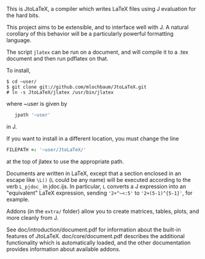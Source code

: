 This is JtoLaTeX, a compiler which writes LaTeX files using J evaluation
for the hard bits.

This project aims to be extensible, and to interface well with J.
A natural corollary of this behavior will be a particularly powerful
formatting language.

The script `jlatex` can be run on a document, and will compile it to a
.tex document and then run pdflatex on that.

To install,
```
$ cd ~user/
$ git clone git://github.com/mlochbaum/JtoLaTeX.git
# ln -s JtoLaTeX/jlatex /usr/bin/jlatex
```
where ~user is given by
```J
   jpath '~user'
```
in J.

If you want to install in a different location, you must change the line
```J
FILEPATH =: '~user/JtoLaTeX/'
```
at the top of jlatex to use the appropriate path.

Documents are written in LaTeX, except that a section enclosed in an
escape like `\L()` (`L` could be any name) will be executed according to
the verb `L_pjdoc_` in jdoc.ijs. In particular, `L` converts a J
expression into an "equivalent" LaTeX expression, sending `'2+^~<:5'` to
`'2+(5-1)^{5-1}'`, for example.

Addons (in the `extra/` folder) allow you to create matrices, tables,
plots, and more cleanly from J.

See doc/introduction/document.pdf for information about the built-in
features of JtoLaTeX. doc/core/document.pdf describes the additional
functionality which is automatically loaded, and the other documentation
provides information about available addons.
